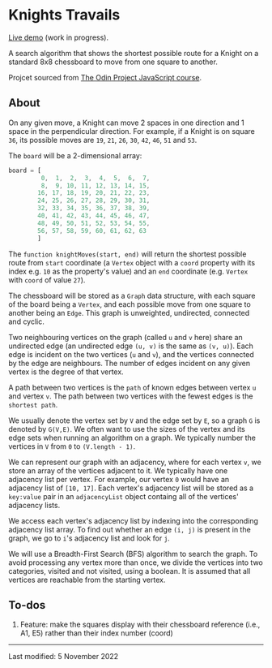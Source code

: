 # Knights Travails

[Live demo](https://jcrachael.github.io/knights-travails/) (work in progress).

A search algorithm that shows the shortest possible route for a Knight on a standard 8x8 chessboard to move from one square to another.

Projcet sourced from [The Odin Project JavaScript course](https://www.theodinproject.com/lessons/javascript-knights-travails).


## About
On any given move, a Knight can move 2 spaces in one direction and 1 space in the perpendicular direction. For example, if a Knight is on square `36`, its possible moves are `19`, `21`, `26`, `30`, `42`, `46`, `51` and `53`.

The `board` will be a 2-dimensional array:

```javascript
board = [
         0,  1,  2,  3,  4,  5,  6,  7,
         8,  9, 10, 11, 12, 13, 14, 15,
        16, 17, 18, 19, 20, 21, 22, 23,
        24, 25, 26, 27, 28, 29, 30, 31,
        32, 33, 34, 35, 36, 37, 38, 39,
        40, 41, 42, 43, 44, 45, 46, 47,
        48, 49, 50, 51, 52, 53, 54, 55,
        56, 57, 58, 59, 60, 61, 62, 63
        ]
```

The `function knightMoves(start, end)` will return the shortest possible route from `start` coordinate (a `Vertex` object with a `coord` property with its index e.g. `10` as the property's value) and an `end` coordinate (e.g. `Vertex` with `coord` of value `27`).

The chessboard will be stored as a `Graph` data structure, with each square of the board being a `Vertex`, and each possible move from one square to another being an `Edge`. This graph is unweighted, undirected, connected and cyclic.

Two neighbouring vertices on the graph (called `u` and `v` here) share an undirected edge (an undirected edge `(u, v)` is the same as `(v, u)`). Each edge is incident on the two vertices (`u` and `v`), and the vertices connected by the edge are neighbours. The number of edges incident on any given vertex is the degree of that vertex.

A path between two vertices is the `path` of known edges between vertex `u` and vertex `v`. The path between two vertices with the fewest edges is the `shortest path`.

We usually denote the vertex set by `V` and the edge set by `E`, so a graph `G` is denoted by `G(V,E)`. We often want to use the sizes of the vertex and its edge sets when running an algorithm on a graph. We typically number the vertices in `V` from `0` to `(V.length - 1)`.

We can represent our graph with an adjacency, where for each vertex `v`, we store an array of the vertices adjacent to it. We typically have one adjacency list per vertex. For example, our vertex `0` would have an adjacency list of `[10, 17]`. Each vertex's adjacency list will be stored as a `key:value` pair in an `adjacencyList` object containg all of the vertices' adjacency lists.

We access each vertex's adjacency list by indexing into the corresponding adjacency list array. To find out whether an edge `(i, j)` is present in the graph, we go to `i`'s adjacency list and look for `j`.

We will use a Breadth-First Search (BFS) algorithm to search the graph. To avoid processing any vertex more than once, we divide the vertices into two categories, visited and not visited, using a boolean. It is assumed that all vertices are reachable from the starting vertex.

## To-dos
1. Feature: make the squares display with their chessboard reference (i.e., A1, E5) rather than their index number (coord)



---

Last modified: 5 November 2022